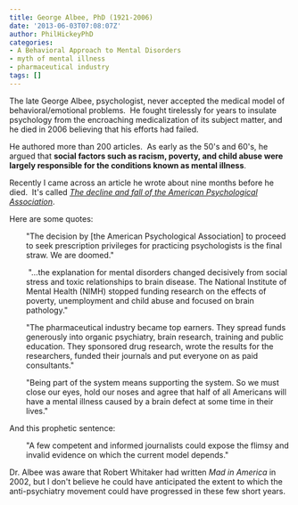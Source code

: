 ```yaml
---
title: George Albee, PhD (1921-2006)
date: '2013-06-03T07:08:07Z'
author: PhilHickeyPhD
categories:
- A Behavioral Approach to Mental Disorders
- myth of mental illness
- pharmaceutical industry
tags: []
---
```


The late George Albee, psychologist, never accepted the medical model of behavioral/emotional problems.  He fought tirelessly for years to insulate psychology from the encroaching medicalization of its subject matter, and he died in 2006 believing that his efforts had failed.

He authored more than 200 articles.  As early as the 50's and 60's, he argued that <strong>social factors such as racism, poverty, and child abuse were largely responsible for the conditions known as mental illness</strong>.

Recently I came across an article he wrote about nine months before he died.  It's called <a href="http://www.mspp.net/albee.htm"><i>The decline and fall of the American Psychological Association</i></a>.

Here are some quotes:
<p style="padding-left: 30px;">"The decision by [the American Psychological Association] to proceed to seek prescription privileges for practicing psychologists is the final straw. We are doomed."</p>
<p style="padding-left: 30px;"> "…the explanation for mental disorders changed decisively from social stress and toxic relationships to brain disease. The National Institute of Mental Health (NIMH) stopped funding research on the effects of poverty, unemployment and child abuse and focused on brain pathology."</p>
<p style="padding-left: 30px;">"The pharmaceutical industry became top earners. They spread funds generously into organic psychiatry, brain research, training and public education. They sponsored drug research, wrote the results for the researchers, funded their journals and put everyone on as paid consultants."</p>
<p style="padding-left: 30px;">"Being part of the system means supporting the system. So we must close our eyes, hold our noses and agree that half of all Americans will have a mental illness caused by a brain defect at some time in their lives."</p>
And this prophetic sentence:
<p style="padding-left: 30px;">"A few competent and informed journalists could expose the flimsy and invalid evidence on which the current model depends."</p>
Dr. Albee was aware that Robert Whitaker had written <i>Mad in America</i> in 2002, but I don't believe he could have anticipated the extent to which the anti-psychiatry movement could have progressed in these few short years.

&nbsp;